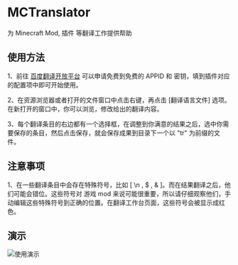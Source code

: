 # MCTranslator

为 Minecraft Mod, 插件 等翻译工作提供帮助

## 使用方法

1、前往 [百度翻译开放平台](https://fanyi-api.baidu.com/) 可以申请免费到免费的 APPID 和 密钥，填到插件对应的配置项中即可开始使用。

2、在资源浏览器或者打开的文件窗口中点击右键，再点击 \[翻译语言文件\] 选项。在新打开的窗口中，你可以浏览，修改给出的翻译内容。

3、每个翻译条目的右边都有一个选择框，在调整到你满意的结果之后，选中你需要保存的条目，然后点击保存，就会保存成果到目录下一个以 "tr" 为前缀的文件。

## 注意事项

1、在一些翻译条目中会存在特殊符号，比如 \[ \n , $ , & \]。而在结果翻译之后，他们可能会错位。这些符号对 游戏 mod 来说可能很重要，所以请仔细观察他们，手动编辑这些特殊符号到正确的位置。在翻译工作台页面，这些符号会被显示成红色。

## 演示

![使用演示](https://files.catbox.moe/xhuxq9.gif)
